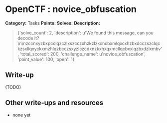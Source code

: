 # OpenCTF : novice_obfuscation

**Category:** Tasks
**Points:** 
**Solves:** 
**Description:**

> {'solve_count': 2, 'description': u'We found this message, can you decode it?\n\nzccnxyzbxpcclqzczlxszcczxhzkzlzkcncbxmlqxcxhzbxdcczszclqckzsxllqxyckxmzhlqzbcczsxyzlczcdxnzkxhxqxmcllqcbxxlqzbxdzlxmbv', 'total_scored': 200, 'challenge_name': u'novice_obfuscation', 'point_value': 100, 'open': 1}

## Write-up

(TODO)

## Other write-ups and resources

* none yet
